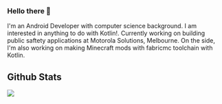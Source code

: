 ### Hello there 👋

I'm an Android Developer with computer science background. I am interested in anything to do with Kotlin!. Currently working on building public saftety applications at Motorola Solutions, Melbourne. On the side, I'm also working on making Minecraft mods with fabricmc toolchain with Kotlin.

## Github Stats  
<div align="center"><img src="https://github-readme-stats.vercel.app/api?username=xxfast&show_icons=true&count_private=true&hide_border=true" align="left" /></div>  
